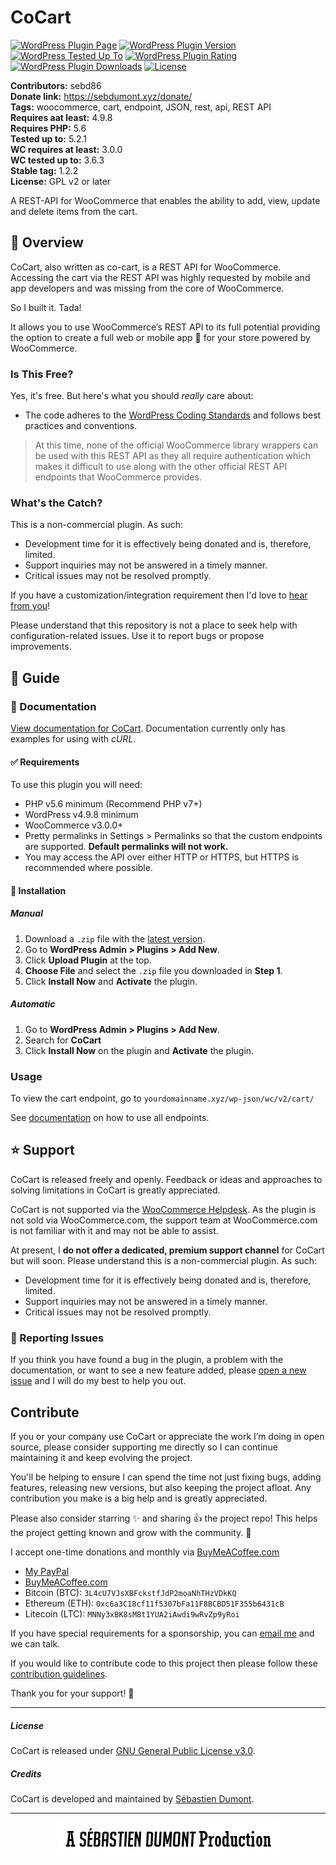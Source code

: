 # CoCart

[![WordPress Plugin Page](https://img.shields.io/badge/WordPress-%E2%86%92-lightgrey.svg?style=flat-square)](https://wordpress.org/plugins/cart-rest-api-for-woocommerce/)
[![WordPress Plugin Version](https://img.shields.io/wordpress/plugin/v/cart-rest-api-for-woocommerce.svg?style=flat)](https://wordpress.org/plugins/cart-rest-api-for-woocommerce/)
[![WordPress Tested Up To](https://img.shields.io/wordpress/v/cart-rest-api-for-woocommerce.svg?style=flat)](https://wordpress.org/plugins/cart-rest-api-for-woocommerce/)
[![WordPress Plugin Rating](https://img.shields.io/wordpress/plugin/r/cart-rest-api-for-woocommerce.svg)](https://wordpress.org/plugins/cart-rest-api-for-woocommerce/#reviews)
[![WordPress Plugin Downloads](https://img.shields.io/wordpress/plugin/dt/cart-rest-api-for-woocommerce.svg)](https://wordpress.org/plugins/cart-rest-api-for-woocommerce/)
[![License](https://img.shields.io/badge/license-GPL--3.0%2B-red.svg)](https://github.com/co-cart/co-cart/blob/master/LICENSE.md)

**Contributors:** sebd86  
**Donate link:** https://sebdumont.xyz/donate/  
**Tags:** woocommerce, cart, endpoint, JSON, rest, api, REST API  
**Requires aat least:** 4.9.8  
**Requires PHP:** 5.6  
**Tested up to:** 5.2.1  
**WC requires at least:** 3.0.0  
**WC tested up to:** 3.6.3  
**Stable tag:** 1.2.2  
**License:** GPL v2 or later  

A REST-API for WooCommerce that enables the ability to add, view, update and delete items from the cart.

## 🔔 Overview

CoCart, also written as co-cart, is a REST API for WooCommerce. Accessing the cart via the REST API was highly requested by mobile and app developers and was missing from the core of WooCommerce.

So I built it. Tada!

It allows you to use WooCommerce’s REST API to its full potential providing the option to create a full web or mobile app 📱 for your store powered by WooCommerce.

### Is This Free?

Yes, it's free. But here's what you should _really_ care about:

* The code adheres to the [WordPress Coding Standards](https://codex.wordpress.org/WordPress_Coding_Standards) and follows best practices and conventions.

> At this time, none of the official WooCommerce library wrappers can be used with this REST API as they all require authentication which makes it difficult to use along with the other official REST API endpoints that WooCommerce provides.

### What's the Catch?

This is a non-commercial plugin. As such:

* Development time for it is effectively being donated and is, therefore, limited.
* Support inquiries may not be answered in a timely manner.
* Critical issues may not be resolved promptly.

If you have a customization/integration requirement then I'd love to [hear from you](mailto:mailme@sebastiendumont.com)!

Please understand that this repository is not a place to seek help with configuration-related issues. Use it to report bugs or propose improvements.

## 📘 Guide

### 📖 Documentation

[View documentation for CoCart](https://co-cart.github.io/co-cart-docs/). Documentation currently only has examples for using with _cURL_.

#### ✅ Requirements

To use this plugin you will need:

* PHP v5.6 minimum (Recommend PHP v7+)
* WordPress v4.9.8 minimum
* WooCommerce v3.0.0+
* Pretty permalinks in Settings > Permalinks so that the custom endpoints are supported. **Default permalinks will not work.**
* You may access the API over either HTTP or HTTPS, but HTTPS is recommended where possible.

#### 💽 Installation

##### Manual

1. Download a `.zip` file with the [latest version](https://github.com/co-cart/co-cart/releases).
2. Go to **WordPress Admin > Plugins > Add New**.
3. Click **Upload Plugin** at the top.
4. **Choose File** and select the `.zip` file you downloaded in **Step 1**.
5. Click **Install Now** and **Activate** the plugin.

##### Automatic

1. Go to **WordPress Admin > Plugins > Add New**.
2. Search for **CoCart**
3. Click **Install Now** on the plugin and **Activate** the plugin.

### Usage

To view the cart endpoint, go to `yourdomainname.xyz/wp-json/wc/v2/cart/`

See [documentation](#-documentation) on how to use all endpoints.

## ⭐ Support

CoCart is released freely and openly. Feedback or ideas and approaches to solving limitations in CoCart is greatly appreciated.

CoCart is not supported via the [WooCommerce Helpdesk](https://woocommerce.com/). As the plugin is not sold via WooCommerce.com, the support team at WooCommerce.com is not familiar with it and may not be able to assist.

At present, I **do not offer a dedicated, premium support channel** for CoCart but will soon. Please understand this is a non-commercial plugin. As such:

* Development time for it is effectively being donated and is, therefore, limited.
* Support inquiries may not be answered in a timely manner.
* Critical issues may not be resolved promptly.

### 📝 Reporting Issues

If you think you have found a bug in the plugin, a problem with the documentation, or want to see a new feature added, please [open a new issue](https://github.com/co-cart/co-cart/issues/new) and I will do my best to help you out.

## Contribute

If you or your company use CoCart or appreciate the work I’m doing in open source, please consider supporting me directly so I can continue maintaining it and keep evolving the project.

You'll be helping to ensure I can spend the time not just fixing bugs, adding features, releasing new versions, but also keeping the project afloat. Any contribution you make is a big help and is greatly appreciated.

Please also consider starring ✨ and sharing 👍 the project repo! This helps the project getting known and grow with the community. 🙏

I accept one-time donations and monthly via [BuyMeACoffee.com](https://www.buymeacoffee.com/sebastien)

* [My PayPal](https://www.paypal.me/codebreaker)
* [BuyMeACoffee.com](https://www.buymeacoffee.com/sebastien)
* Bitcoin (BTC): `3L4cU7VJsXBFckstfJdP2moaNhTHzVDkKQ`
* Ethereum (ETH): `0xc6a3C18cf11f5307bFa11F8BCBD51F355b6431cB`
* Litecoin (LTC): `MNNy3xBK8sM8t1YUA2iAwdi9wRvZp9yRoi`

<!--
Need to work on how to support monthly donations. Once I have figured it out, share details here.
-->
If you have special requirements for a sponsorship, you can [email me](mailto:mailme@sebastiendumont.com) and we can talk.

<!--
Uncomment this part once the project has a least one supporter.
[See all my amazing supports](#supporters) 🌟
-->

If you would like to contribute code to this project then please follow these [contribution guidelines](https://github.com/co-cart/co-cart/blob/master/CONTRIBUTING.md).

Thank you for your support! 🙌

<!--
## Supporters

> No supporters yet! 🔒
-->

---

##### License

CoCart is released under [GNU General Public License v3.0](http://www.gnu.org/licenses/gpl-3.0.html).

##### Credits

CoCart is developed and maintained by [Sébastien Dumont](https://github.com/seb86).

---

<p align="center">
	<img src="https://raw.githubusercontent.com/seb86/my-open-source-readme-template/master/a-sebastien-dumont-production.png" width="353">
</p>
